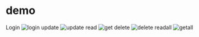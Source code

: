 # demo
Login
![login](https://user-images.githubusercontent.com/127776981/234065511-470596d5-74a5-4ec8-9bd5-083d65476097.png)
update
![update](https://user-images.githubusercontent.com/127776981/234065617-55b0475d-c0b3-4b9e-aa05-18458b5b4f98.png)
read
![get](https://user-images.githubusercontent.com/127776981/234065661-ffa72ac3-72d0-4b6b-ab0d-75f13cc0caf6.png)
delete
![delete](https://user-images.githubusercontent.com/127776981/234065733-b517c7bf-ab66-4287-a71e-962d723ad5f0.png)
readall
![getall](https://user-images.githubusercontent.com/127776981/234066250-0e73b716-2988-43f8-a949-713ba4f562f3.png)
